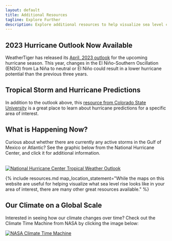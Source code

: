 ```yaml
---
layout: default
title: Additional Resources
tagline: Explore Further
description: Explore additional resources to help visualize sea level changes and impacts to areas you care about.
---
```


## 2023 Hurricane Outlook Now Available

WeatherTiger has released its [April, 2023 outlook](https://weathertiger.substack.com/p/atlantic-hurricane-season-first-look-b6e) for the upcoming hurricane season. This year, changes in the El Niño-Southern Oscillation (ENSO) from La Niña to neutral or El Niño could result in a lower hurricane potential than the previous three years.

## Tropical Storm and Hurricane Predictions

In addition to the outlook above, this [resource from Colorado State University](https://tropical.colostate.edu/resources.html) is a great place to learn about hurricane predictions for a specific area of interest.

## What is Happening Now?

Curious about whether there are currently any active storms in the Gulf of Mexico or Atlantic? See the graphic below from the National Hurricane Center, and click it for additional information.

<br>
<a href="https://www.nhc.noaa.gov/text/MIATWDAT.shtml"> <img src="https://www.nhc.noaa.gov/xgtwo/two_atl_5d0.png" alt="National Hurricane Center Tropical Weather Outlook" class="preview-image"/></a>

{% include resources.md map_location_statement="While the maps on this website are useful for helping visualize what sea level rise looks like in your area of interest, there are many other great resources available." %}

## Our Climate on a Global Scale

Interested in seeing how our climate changes over time? Check out the Climate Time Machine from NASA by clicking the image below:

<a href="https://climate.nasa.gov/interactives/climate-time-machine"> <img src="https://climate.nasa.gov/system/resources/detail_files/25_ctm-768-549.jpg" alt="NASA Climate Time Machine" class="preview-image"/></a>

